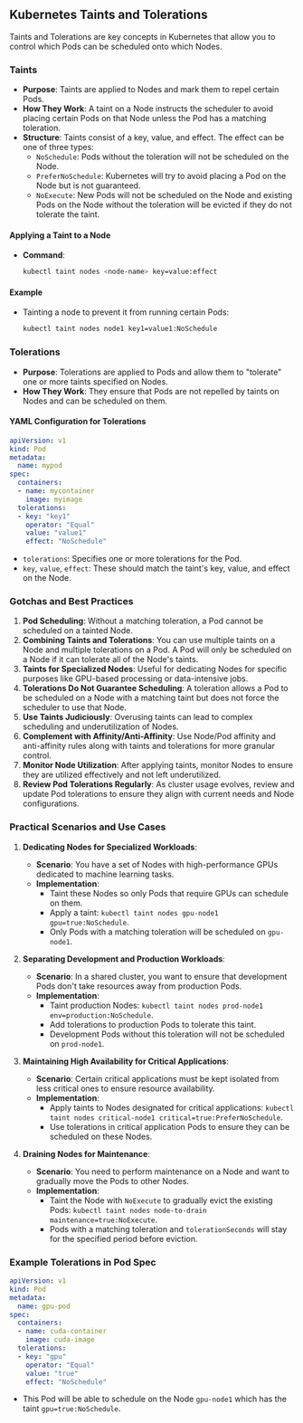 ## Kubernetes Taints and Tolerations

Taints and Tolerations are key concepts in Kubernetes that allow you to control which Pods can be scheduled onto which Nodes.

### Taints

- **Purpose**: Taints are applied to Nodes and mark them to repel certain Pods.
- **How They Work**: A taint on a Node instructs the scheduler to avoid placing certain Pods on that Node unless the Pod has a matching toleration.
- **Structure**: Taints consist of a key, value, and effect. The effect can be one of three types:
  - `NoSchedule`: Pods without the toleration will not be scheduled on the Node.
  - `PreferNoSchedule`: Kubernetes will try to avoid placing a Pod on the Node but is not guaranteed.
  - `NoExecute`: New Pods will not be scheduled on the Node and existing Pods on the Node without the toleration will be evicted if they do not tolerate the taint.

#### Applying a Taint to a Node

- **Command**:
  ```bash
  kubectl taint nodes <node-name> key=value:effect
  ```

#### Example

- Tainting a node to prevent it from running certain Pods:
  ```bash
  kubectl taint nodes node1 key1=value1:NoSchedule
  ```

### Tolerations

- **Purpose**: Tolerations are applied to Pods and allow them to "tolerate" one or more taints specified on Nodes.
- **How They Work**: They ensure that Pods are not repelled by taints on Nodes and can be scheduled on them.

#### YAML Configuration for Tolerations

```yaml
apiVersion: v1
kind: Pod
metadata:
  name: mypod
spec:
  containers:
  - name: mycontainer
    image: myimage
  tolerations:
  - key: "key1"
    operator: "Equal"
    value: "value1"
    effect: "NoSchedule"
```

- `tolerations`: Specifies one or more tolerations for the Pod.
- `key`, `value`, `effect`: These should match the taint's key, value, and effect on the Node.

### Gotchas and Best Practices

1. **Pod Scheduling**: Without a matching toleration, a Pod cannot be scheduled on a tainted Node.
2. **Combining Taints and Tolerations**: You can use multiple taints on a Node and multiple tolerations on a Pod. A Pod will only be scheduled on a Node if it can tolerate all of the Node's taints.
3. **Taints for Specialized Nodes**: Useful for dedicating Nodes for specific purposes like GPU-based processing or data-intensive jobs.
4. **Tolerations Do Not Guarantee Scheduling**: A toleration allows a Pod to be scheduled on a Node with a matching taint but does not force the scheduler to use that Node.
5. **Use Taints Judiciously**: Overusing taints can lead to complex scheduling and underutilization of Nodes.
6. **Complement with Affinity/Anti-Affinity**: Use Node/Pod affinity and anti-affinity rules along with taints and tolerations for more granular control.
7. **Monitor Node Utilization**: After applying taints, monitor Nodes to ensure they are utilized effectively and not left underutilized.
8. **Review Pod Tolerations Regularly**: As cluster usage evolves, review and update Pod tolerations to ensure they align with current needs and Node configurations.

### Practical Scenarios and Use Cases

1. **Dedicating Nodes for Specialized Workloads**:
   - **Scenario**: You have a set of Nodes with high-performance GPUs dedicated to machine learning tasks.
   - **Implementation**: 
     - Taint these Nodes so only Pods that require GPUs can schedule on them.
     - Apply a taint: `kubectl taint nodes gpu-node1 gpu=true:NoSchedule`.
     - Only Pods with a matching toleration will be scheduled on `gpu-node1`.

2. **Separating Development and Production Workloads**:
   - **Scenario**: In a shared cluster, you want to ensure that development Pods don't take resources away from production Pods.
   - **Implementation**: 
     - Taint production Nodes: `kubectl taint nodes prod-node1 env=production:NoSchedule`.
     - Add tolerations to production Pods to tolerate this taint.
     - Development Pods without this toleration will not be scheduled on `prod-node1`.

3. **Maintaining High Availability for Critical Applications**:
   - **Scenario**: Certain critical applications must be kept isolated from less critical ones to ensure resource availability.
   - **Implementation**: 
     - Apply taints to Nodes designated for critical applications: `kubectl taint nodes critical-node1 critical=true:PreferNoSchedule`.
     - Use tolerations in critical application Pods to ensure they can be scheduled on these Nodes.

4. **Draining Nodes for Maintenance**:
   - **Scenario**: You need to perform maintenance on a Node and want to gradually move the Pods to other Nodes.
   - **Implementation**: 
     - Taint the Node with `NoExecute` to gradually evict the existing Pods: `kubectl taint nodes node-to-drain maintenance=true:NoExecute`.
     - Pods with a matching toleration and `tolerationSeconds` will stay for the specified period before eviction.

### Example Tolerations in Pod Spec

```yaml
apiVersion: v1
kind: Pod
metadata:
  name: gpu-pod
spec:
  containers:
  - name: cuda-container
    image: cuda-image
  tolerations:
  - key: "gpu"
    operator: "Equal"
    value: "true"
    effect: "NoSchedule"
```

- This Pod will be able to schedule on the Node `gpu-node1` which has the taint `gpu=true:NoSchedule`.
